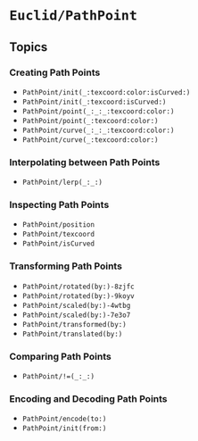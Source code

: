# ``Euclid/PathPoint``

## Topics 

### Creating Path Points

- ``PathPoint/init(_:texcoord:color:isCurved:)``
- ``PathPoint/init(_:texcoord:isCurved:)``
- ``PathPoint/point(_:_:_:texcoord:color:)``
- ``PathPoint/point(_:texcoord:color:)``
- ``PathPoint/curve(_:_:_:texcoord:color:)``
- ``PathPoint/curve(_:texcoord:color:)``

### Interpolating between Path Points

- ``PathPoint/lerp(_:_:)``

### Inspecting Path Points

- ``PathPoint/position``
- ``PathPoint/texcoord``
- ``PathPoint/isCurved``

### Transforming Path Points

- ``PathPoint/rotated(by:)-8zjfc``
- ``PathPoint/rotated(by:)-9koyv``
- ``PathPoint/scaled(by:)-4wtbg``
- ``PathPoint/scaled(by:)-7e3o7``
- ``PathPoint/transformed(by:)``
- ``PathPoint/translated(by:)``

### Comparing Path Points

- ``PathPoint/!=(_:_:)``

### Encoding and Decoding Path Points

- ``PathPoint/encode(to:)``
- ``PathPoint/init(from:)``
